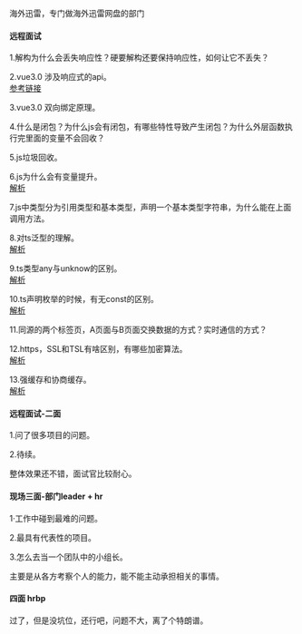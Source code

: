 海外迅雷，专门做海外迅雷网盘的部门
#### 远程面试 
1.解构为什么会丢失响应性？硬要解构还要保持响应性，如何让它不丢失？  
  
2.vue3.0 涉及响应式的api。   
[参考链接](https://www.javascriptc.com/vue3js/api/reactivity-api.html)  
  
3.vue3.0 双向绑定原理。  
  
   
4.什么是闭包？为什么js会有闭包，有哪些特性导致产生闭包？为什么外层函数执行完里面的变量不会回收？  
  
5.js垃圾回收。  
  
6.js为什么会有变量提升。  
[解析](https://github.com/Vitaminaq/interview-collection/issues/26)  
  
7.js中类型分为引用类型和基本类型，声明一个基本类型字符串，为什么能在上面调用方法。  
  
8.对ts泛型的理解。  
[解析](https://github.com/Vitaminaq/interview-collection/issues/25)   
  
9.ts类型any与unknow的区别。  
[解析](https://github.com/Vitaminaq/interview-collection/issues/24)  
  
10.ts声明枚举的时候，有无const的区别。  
[解析](https://github.com/Vitaminaq/interview-collection/issues/23)  
  
11.同源的两个标签页，A页面与B页面交换数据的方式？实时通信的方式？   
  
12.https，SSL和TSL有啥区别，有哪些加密算法。  
[解析](https://github.com/Vitaminaq/interview-collection/issues/27)  
  
13.强缓存和协商缓存。  
[解析](https://github.com/Vitaminaq/interview-collection/issues/15)   
  
#### 远程面试-二面
1.问了很多项目的问题。  
  
2.待续。  
  
整体效果还不错，面试官比较耐心。  
#### 现场三面-部门leader + hr
1·工作中碰到最难的问题。  
  
2.最具有代表性的项目。  
  
3.怎么去当一个团队中的小组长。  
  
主要是从各方考察个人的能力，能不能主动承担相关的事情。

#### 四面 hrbp
过了，但是没坑位，还行吧，问题不大，离了个特朗谱。
